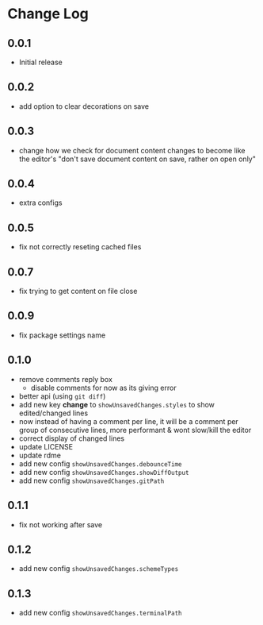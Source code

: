 # Change Log

## 0.0.1

- Initial release

## 0.0.2

- add option to clear decorations on save

## 0.0.3

- change how we check for document content changes to become like the editor's "don't save document content on save, rather on open only"

## 0.0.4

- extra configs

## 0.0.5

- fix not correctly reseting cached files

## 0.0.7

- fix trying to get content on file close

## 0.0.9

- fix package settings name

## 0.1.0

- remove comments reply box
    - disable comments for now as its giving error
- better api (using `git diff`)
- add new key **change** to `showUnsavedChanges.styles` to show edited/changed lines
- now instead of having a comment per line, it will be a comment per group of consecutive lines, more performant & wont slow/kill the editor
- correct display of changed lines
- update LICENSE
- update rdme
- add new config `showUnsavedChanges.debounceTime`
- add new config `showUnsavedChanges.showDiffOutput`
- add new config `showUnsavedChanges.gitPath`

## 0.1.1

- fix not working after save

## 0.1.2

- add new config `showUnsavedChanges.schemeTypes`

## 0.1.3
- add new config `showUnsavedChanges.terminalPath`
